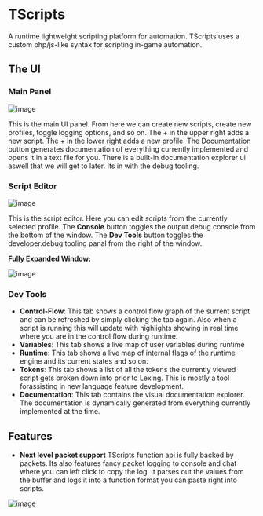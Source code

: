 # TScripts
A runtime lightweight scripting platform for automation. TScripts uses a custom php/js-like syntax for scripting in-game automation.

## The UI

### Main Panel

![image](https://github.com/Tonic-Box/TScriptsRepository/assets/73169574/c9bd5bc9-06d6-42c8-a66c-251c3da7e9ea)

This is the main UI panel. From here we can create new scripts, create new profiles, toggle logging options, and so on. The + in the upper right adds a new script. The + in the lower right adds a new profile. The Documentation button generates documentation of everything currently implemented and opens it in a text file for you. There is a built-in documentation explorer ui aswell that we will get to later. Its in with the debug tooling.

### Script Editor
![image](https://github.com/Tonic-Box/TScriptsRepository/assets/73169574/d12bc126-cf87-473b-b41a-69b5fe5004c2)

This is the script editor. Here you can edit scripts from the currently selected profile. The **Console** button toggles the output debug console from the bottom of the window. The **Dev Tools** button toggles the developer.debug tooling panal from the right of the window.

**Fully Expanded Window:**

![image](https://github.com/Tonic-Box/TScriptsRepository/assets/73169574/4ff03d0f-93cf-471b-827d-18f03609f94a)

### Dev Tools
* **Control-Flow**: This tab shows a control flow graph of the surrent script and can be refreshed by simply clicking the tab again. Also when a script is running this will update with highlights showing in real time where you are in the control flow during runtime.
* **Variables**: This tab shows a live map of user variables during runtime
* **Runtime**: This tab shows a live map of internal flags of the runtime engine and its current states and so on.
* **Tokens**: This tab shows a list of all the tokens the currently viewed script gets broken down into prior to Lexing. This is mostly a tool forassisting in new language feature development.
* **Documentation**: This tab contains the visual documentation explorer. The documentation is dynamically generated from everything currently implemented at the time.

## Features
* **Next level packet support**
TScripts function api is fully backed by packets. Its also features fancy packet logging to console and chat where you can left click to copy the log. It parses out the values from the buffer and logs it into a function format you can paste right into scripts.

![image](https://github.com/Tonic-Box/TScriptsRepository/assets/73169574/a7e7258e-2e1d-4de7-9547-492e5a323e19)
